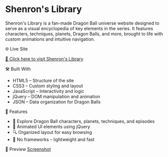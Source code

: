 # Shenron's Library

Shenron's Library is a fan-made Dragon Ball universe website designed to serve as a visual encyclopedia of key elements in the series. 
It features characters, techniques, planets, Dragon Balls, and more, brought to life with custom animations and intuitive navigation.

🌐 Live Site

[🔗 Click here to visit Shenron's Library](https://quiet-medovik-5f0c64.netlify.app/)

🛠️ Built With

- HTML5 – Structure of the site
- CSS3 – Custom styling and layout
- JavaScript – Interactivity and logic
- jQuery – DOM manipulation and animation
- JSON – Data organization for Dragon Balls

📁 Features

- 📖 Explore Dragon Ball characters, planets, techniques, and episodes
- 🎨 Animated UI elements using jQuery
- 🔍 Organized layout for easy browsing
- 💾 No frameworks – lightweight and fast

📸 Preview
[Screenshot](https://github.com/user-attachments/assets/3177ed2f-68fd-4d00-aa07-c8a9078e7920)
